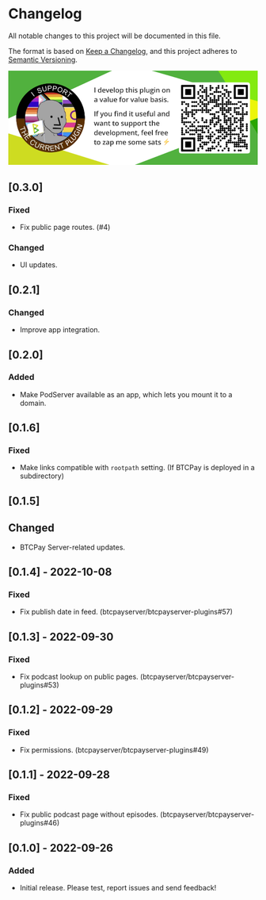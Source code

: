 # Changelog

All notable changes to this project will be documented in this file.

The format is based on [Keep a Changelog](https://keepachangelog.com/en/1.0.0/),
and this project adheres to [Semantic Versioning](https://semver.org/spec/v2.0.0.html).

[![Support this plugin](./docs/img/support.png)](lightning:LNURL1DP68GURN8GHJ7AMPD3KX2AR0VEEKZAR0WD5XJTNRDAKJ7TNHV4KXCTTTDEHHWM30D3H82UNVWQHKXUN0WAJX2ER9V9E8G6PN8QSKVTEZ)

## [0.3.0]

### Fixed

- Fix public page routes. (#4)

### Changed

- UI updates.

## [0.2.1]

### Changed

- Improve app integration.

## [0.2.0]

### Added

- Make PodServer available as an app, which lets you mount it to a domain.

## [0.1.6]

### Fixed

- Make links compatible with `rootpath` setting. (If BTCPay is deployed in a subdirectory)

## [0.1.5]

## Changed

- BTCPay Server-related updates.

## [0.1.4] - 2022-10-08

### Fixed

- Fix publish date in feed. (btcpayserver/btcpayserver-plugins#57)

## [0.1.3] - 2022-09-30

### Fixed

- Fix podcast lookup on public pages. (btcpayserver/btcpayserver-plugins#53)

## [0.1.2] - 2022-09-29

### Fixed

- Fix permissions. (btcpayserver/btcpayserver-plugins#49)

## [0.1.1] - 2022-09-28

### Fixed

- Fix public podcast page without episodes. (btcpayserver/btcpayserver-plugins#46)

## [0.1.0] - 2022-09-26

### Added

- Initial release. Please test, report issues and send feedback!
